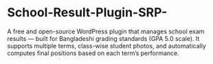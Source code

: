 # School-Result-Plugin-SRP-
A free and open-source WordPress plugin that manages school exam results — built for Bangladeshi grading standards (GPA 5.0 scale). It supports multiple terms, class-wise student photos, and automatically computes final positions based on each term’s performance.

